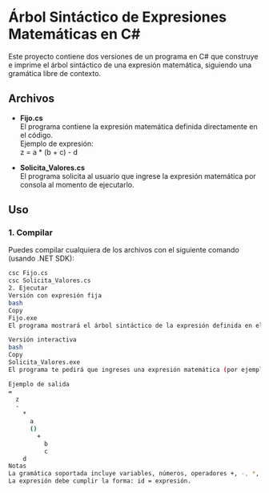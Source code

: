 # Árbol Sintáctico de Expresiones Matemáticas en C#

Este proyecto contiene dos versiones de un programa en C# que construye e imprime el árbol sintáctico de una expresión matemática, siguiendo una gramática libre de contexto.

## Archivos

- **Fijo.cs**  
  El programa contiene la expresión matemática definida directamente en el código.  
  Ejemplo de expresión:  
z = a * (b + c) - d


- **Solicita_Valores.cs**  
El programa solicita al usuario que ingrese la expresión matemática por consola al momento de ejecutarlo.

## Uso

### 1. Compilar

Puedes compilar cualquiera de los archivos con el siguiente comando (usando .NET SDK):

```bash
csc Fijo.cs
csc Solicita_Valores.cs
2. Ejecutar
Versión con expresión fija
bash
Copy
Fijo.exe
El programa mostrará el árbol sintáctico de la expresión definida en el código.

Versión interactiva
bash
Copy
Solicita_Valores.exe
El programa te pedirá que ingreses una expresión matemática (por ejemplo: z = a * (b + c) - d) y luego mostrará el árbol sintáctico correspondiente.

Ejemplo de salida
=
  z
  -
    *
      a
      ()
        +
          b
          c
    d
Notas
La gramática soportada incluye variables, números, operadores +, -, *, / y paréntesis.
La expresión debe cumplir la forma: id = expresión.